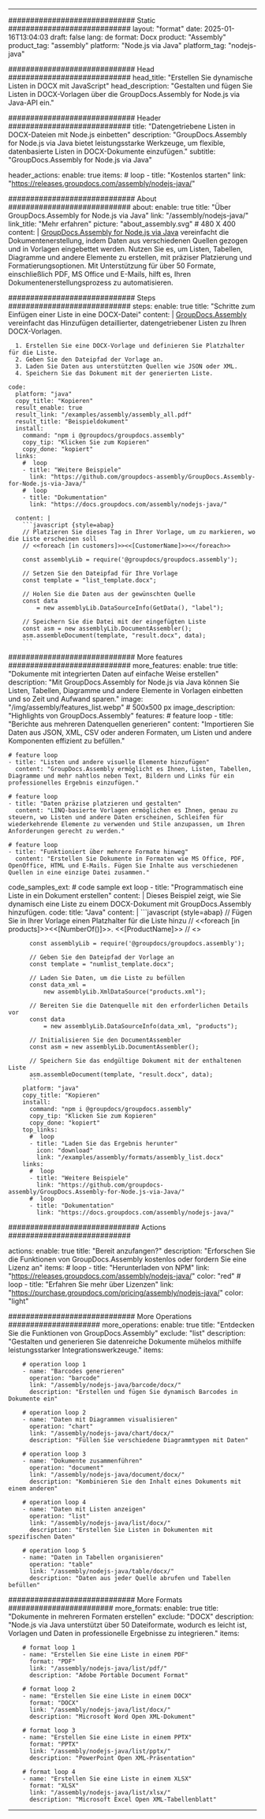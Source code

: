



---
############################# Static ############################
layout: "format"
date:  2025-01-16T13:04:03
draft: false
lang: de
format: Docx
product: "Assembly"
product_tag: "assembly"
platform: "Node.js via Java"
platform_tag: "nodejs-java"

############################# Head ############################
head_title: "Erstellen Sie dynamische Listen in DOCX mit JavaScript"
head_description: "Gestalten und fügen Sie Listen in DOCX-Vorlagen über die GroupDocs.Assembly for Node.js via Java-API ein."

############################# Header ############################
title: "Datengetriebene Listen in DOCX-Dateien mit Node.js einbetten" 
description: "GroupDocs.Assembly for Node.js via Java bietet leistungsstarke Werkzeuge, um flexible, datenbasierte Listen in DOCX-Dokumente einzufügen."
subtitle: "GroupDocs.Assembly for Node.js via Java" 

header_actions:
  enable: true
  items:
    #  loop
    - title: "Kostenlos starten"
      link: "https://releases.groupdocs.com/assembly/nodejs-java/"
      
############################# About ############################
about:
    enable: true
    title: "Über GroupDocs.Assembly for Node.js via Java"
    link: "/assembly/nodejs-java/"
    link_title: "Mehr erfahren"
    picture: "about_assembly.svg" # 480 X 400
    content: |
       [GroupDocs.Assembly for Node.js via Java](/assembly/nodejs-java/) vereinfacht die Dokumentenerstellung, indem Daten aus verschiedenen Quellen gezogen und in Vorlagen eingebettet werden. Nutzen Sie es, um Listen, Tabellen, Diagramme und andere Elemente zu erstellen, mit präziser Platzierung und Formatierungsoptionen. Mit Unterstützung für über 50 Formate, einschließlich PDF, MS Office und E-Mails, hilft es, Ihren Dokumentenerstellungsprozess zu automatisieren.

############################# Steps ############################
steps:
    enable: true
    title: "Schritte zum Einfügen einer Liste in eine DOCX-Datei"
    content: |
      [GroupDocs.Assembly](/assembly/nodejs-java/) vereinfacht das Hinzufügen detaillierter, datengetriebener Listen zu Ihren DOCX-Vorlagen.
      
      1. Erstellen Sie eine DOCX-Vorlage und definieren Sie Platzhalter für die Liste.
      2. Geben Sie den Dateipfad der Vorlage an.
      3. Laden Sie Daten aus unterstützten Quellen wie JSON oder XML.
      4. Speichern Sie das Dokument mit der generierten Liste.
   
    code:
      platform: "java"
      copy_title: "Kopieren"
      result_enable: true
      result_link: "/examples/assembly/assembly_all.pdf"
      result_title: "Beispieldokument"
      install:
        command: "npm i @groupdocs/groupdocs.assembly"
        copy_tip: "Klicken Sie zum Kopieren"
        copy_done: "kopiert"
      links:
        #  loop
        - title: "Weitere Beispiele"
          link: "https://github.com/groupdocs-assembly/GroupDocs.Assembly-for-Node.js-via-Java/"
        #  loop
        - title: "Dokumentation"
          link: "https://docs.groupdocs.com/assembly/nodejs-java/"
          
      content: |
        ```javascript {style=abap}
        // Platzieren Sie dieses Tag in Ihrer Vorlage, um zu markieren, wo die Liste erscheinen soll
        // <<foreach [in customers]>><<[CustomerName]>><</foreach>>
    
        const assemblyLib = require('@groupdocs/groupdocs.assembly');

        // Setzen Sie den Dateipfad für Ihre Vorlage
        const template = "list_template.docx";

        // Holen Sie die Daten aus der gewünschten Quelle
        const data 
            = new assemblyLib.DataSourceInfo(GetData(), "label");

        // Speichern Sie die Datei mit der eingefügten Liste
        const asm = new assemblyLib.DocumentAssembler();
        asm.assembleDocument(template, "result.docx", data);
        ```           

############################# More features ############################
more_features:
  enable: true
  title: "Dokumente mit integrierten Daten auf einfache Weise erstellen"
  description: "Mit GroupDocs.Assembly for Node.js via Java können Sie Listen, Tabellen, Diagramme und andere Elemente in Vorlagen einbetten und so Zeit und Aufwand sparen."
  image: "/img/assembly/features_list.webp" # 500x500 px
  image_description: "Highlights von GroupDocs.Assembly"
  features:
    # feature loop
    - title: "Berichte aus mehreren Datenquellen generieren"
      content: "Importieren Sie Daten aus JSON, XML, CSV oder anderen Formaten, um Listen und andere Komponenten effizient zu befüllen."

    # feature loop
    - title: "Listen und andere visuelle Elemente hinzufügen"
      content: "GroupDocs.Assembly ermöglicht es Ihnen, Listen, Tabellen, Diagramme und mehr nahtlos neben Text, Bildern und Links für ein professionelles Ergebnis einzufügen."

    # feature loop
    - title: "Daten präzise platzieren und gestalten"
      content: "LINQ-basierte Vorlagen ermöglichen es Ihnen, genau zu steuern, wo Listen und andere Daten erscheinen, Schleifen für wiederkehrende Elemente zu verwenden und Stile anzupassen, um Ihren Anforderungen gerecht zu werden."

    # feature loop
    - title: "Funktioniert über mehrere Formate hinweg"
      content: "Erstellen Sie Dokumente in Formaten wie MS Office, PDF, OpenOffice, HTML und E-Mails. Fügen Sie Inhalte aus verschiedenen Quellen in eine einzige Datei zusammen."
      
  code_samples_ext:
    # code sample ext loop
    - title: "Programmatisch eine Liste in ein Dokument erstellen"
      content: |
        Dieses Beispiel zeigt, wie Sie dynamisch eine Liste zu einem DOCX-Dokument mit GroupDocs.Assembly hinzufügen.
      code:
        title: "Java"
        content: |
          ```javascript {style=abap}
          // Fügen Sie in Ihrer Vorlage einen Platzhalter für die Liste hinzu
          // <<foreach [in products]>><<[NumberOf()]>>. <<[ProductName]>>
          // <</foreach>>
          
          const assemblyLib = require('@groupdocs/groupdocs.assembly');

          // Geben Sie den Dateipfad der Vorlage an
          const template = "numlist_template.docx";

          // Laden Sie Daten, um die Liste zu befüllen
          const data_xml =
              new assemblyLib.XmlDataSource("products.xml");

          // Bereiten Sie die Datenquelle mit den erforderlichen Details vor
          const data 
              = new assemblyLib.DataSourceInfo(data_xml, "products");

          // Initialisieren Sie den DocumentAssembler
          const asm = new assemblyLib.DocumentAssembler();

          // Speichern Sie das endgültige Dokument mit der enthaltenen Liste
          asm.assembleDocument(template, "result.docx", data);
          ```
        platform: "java"
        copy_title: "Kopieren"
        install:
          command: "npm i @groupdocs/groupdocs.assembly"
          copy_tip: "Klicken Sie zum Kopieren"
          copy_done: "kopiert"
        top_links:
          #  loop
          - title: "Laden Sie das Ergebnis herunter"
            icon: "download"
            link: "/examples/assembly/formats/assembly_list.docx"
        links:
          #  loop
          - title: "Weitere Beispiele"
            link: "https://github.com/groupdocs-assembly/GroupDocs.Assembly-for-Node.js-via-Java/"
          #  loop
          - title: "Dokumentation"
            link: "https://docs.groupdocs.com/assembly/nodejs-java/"
            

            


############################## Actions ############################

actions:
  enable: true
  title: "Bereit anzufangen?"
  description: "Erforschen Sie die Funktionen von GroupDocs.Assembly kostenlos oder fordern Sie eine Lizenz an"
  items:
    #  loop
    - title: "Herunterladen von NPM"
      link: "https://releases.groupdocs.com/assembly/nodejs-java/"
      color: "red"
        #  loop
    - title: "Erfahren Sie mehr über Lizenzen"
      link: "https://purchase.groupdocs.com/pricing/assembly/nodejs-java/"
      color: "light"


############################# More Operations #####################
more_operations:
    enable: true
    title: "Entdecken Sie die Funktionen von GroupDocs.Assembly"
    exclude: "list"
    description: "Gestalten und generieren Sie datenreiche Dokumente mühelos mithilfe leistungsstarker Integrationswerkzeuge."
    items: 
          
        # operation loop 1
        - name: "Barcodes generieren"
          operation: "barcode"
          link: "/assembly/nodejs-java/barcode/docx/"
          description: "Erstellen und fügen Sie dynamisch Barcodes in Dokumente ein"

        # operation loop 2
        - name: "Daten mit Diagrammen visualisieren"
          operation: "chart"
          link: "/assembly/nodejs-java/chart/docx/"
          description: "Füllen Sie verschiedene Diagrammtypen mit Daten"

        # operation loop 3
        - name: "Dokumente zusammenführen"
          operation: "document"
          link: "/assembly/nodejs-java/document/docx/"
          description: "Kombinieren Sie den Inhalt eines Dokuments mit einem anderen"

        # operation loop 4
        - name: "Daten mit Listen anzeigen"
          operation: "list"
          link: "/assembly/nodejs-java/list/docx/"
          description: "Erstellen Sie Listen in Dokumenten mit spezifischen Daten"

        # operation loop 5
        - name: "Daten in Tabellen organisieren"
          operation: "table"
          link: "/assembly/nodejs-java/table/docx/"
          description: "Daten aus jeder Quelle abrufen und Tabellen befüllen"
         
          
############################# More Formats ########################
more_formats:
    enable: true
    title: "Dokumente in mehreren Formaten erstellen"
    exclude: "DOCX"
    description: "Node.js via Java unterstützt über 50 Dateiformate, wodurch es leicht ist, Vorlagen und Daten in professionelle Ergebnisse zu integrieren."
    items: 
          
        # format loop 1
        - name: "Erstellen Sie eine Liste in einem PDF"
          format: "PDF"
          link: "/assembly/nodejs-java/list/pdf/"
          description: "Adobe Portable Document Format"
          
        # format loop 2
        - name: "Erstellen Sie eine Liste in einem DOCX"
          format: "DOCX"
          link: "/assembly/nodejs-java/list/docx/"
          description: "Microsoft Word Open XML-Dokument"
          
        # format loop 3
        - name: "Erstellen Sie eine Liste in einem PPTX"
          format: "PPTX"
          link: "/assembly/nodejs-java/list/pptx/"
          description: "PowerPoint Open XML-Präsentation"
          
        # format loop 4
        - name: "Erstellen Sie eine Liste in einem XLSX"
          format: "XLSX"
          link: "/assembly/nodejs-java/list/xlsx/"
          description: "Microsoft Excel Open XML-Tabellenblatt"


          

---